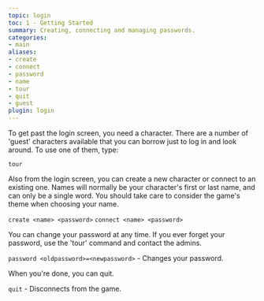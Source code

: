 ```yaml
---
topic: login
toc: 1 - Getting Started
summary: Creating, connecting and managing passwords.
categories:
- main
aliases:
- create
- connect
- password
- name
- tour
- quit
- guest
plugin: login
---
```

To get past the login screen, you need a character.  There are a number of 'guest' characters available that you can borrow just to log in and look around.  To use one of them, type:

`tour`

Also from the login screen, you can create a new character or connect to an existing one.  Names will normally be your character's first or last name, and can only be a single word.  You should take care to consider the game's theme when choosing your name.  

`create <name> <password>`
`connect <name> <password>`

You can change your password at any time.  If you ever forget your password, use the 'tour' command and contact the admins.
  
`password <oldpassword>=<newpassword>` - Changes your password.

When you're done, you can quit.

`quit` - Disconnects from the game.  
